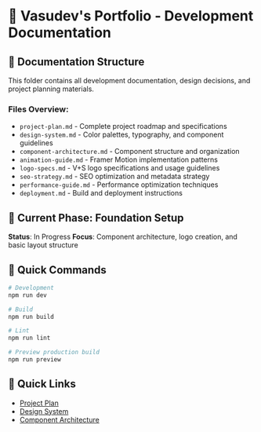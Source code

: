 # 🚀 Vasudev's Portfolio - Development Documentation

## 📁 Documentation Structure

This folder contains all development documentation, design decisions, and project planning materials.

### Files Overview:
- `project-plan.md` - Complete project roadmap and specifications
- `design-system.md` - Color palettes, typography, and component guidelines
- `component-architecture.md` - Component structure and organization
- `animation-guide.md` - Framer Motion implementation patterns
- `logo-specs.md` - V+S logo specifications and usage guidelines
- `seo-strategy.md` - SEO optimization and metadata strategy
- `performance-guide.md` - Performance optimization techniques
- `deployment.md` - Build and deployment instructions

## 🎯 Current Phase: Foundation Setup

**Status**: In Progress
**Focus**: Component architecture, logo creation, and basic layout structure

## 📝 Quick Commands

```bash
# Development
npm run dev

# Build
npm run build

# Lint
npm run lint

# Preview production build
npm run preview
```

## 🔗 Quick Links
- [Project Plan](./project-plan.md)
- [Design System](./design-system.md)
- [Component Architecture](./component-architecture.md)
